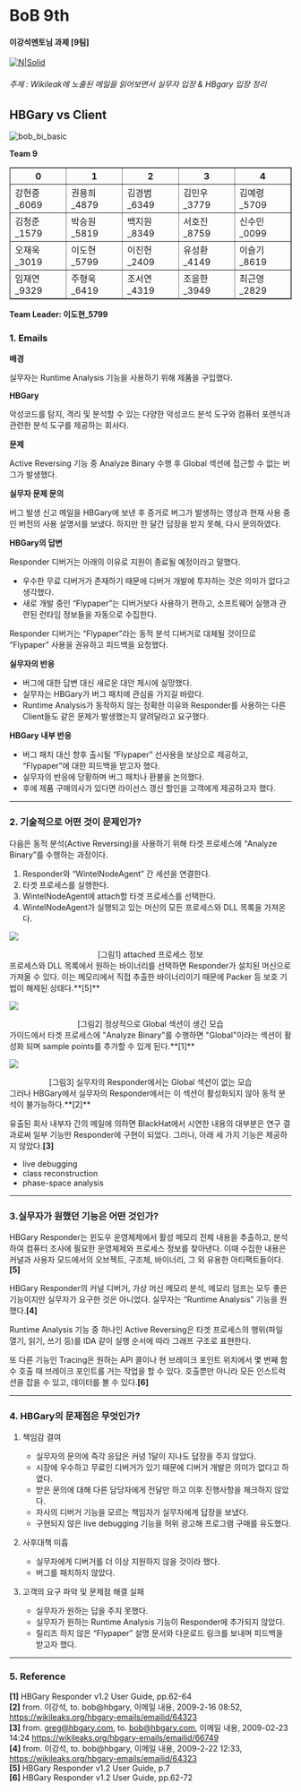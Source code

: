 # BoB 9th
#### 이강석멘토님 과제 [9팀]

[![N|Solid](https://www.kitribob.kr/static/front/images/about/bob-logo.png)](https://www.kitribob.kr/)

###### 주제 : Wikileak에 노출된 메일을 읽어보면서 실무자 입장 & HBgary 입장 정리

## HBGary vs Client

![bob_bi_basic](https://user-images.githubusercontent.com/46625602/87209264-39a0ed00-c34c-11ea-968f-ea43468bf03b.jpg)

**Team 9**

 <table border="1" width=”380" align="center">
    <tr>
	<th>0</th>
	<th>1</th>
	<th>2</th>
	<th>3</th>
<th>4</th>
    </tr>
    <tr>
	    <td>강현중_6069</td>
	    <td>권용희_4879</td> 
	    <td>김경범_6349</td>
	    <td>김민우_3779</td>
    <td>김예령_5709</td>
	</tr>
	<tr>
	    <td>김청준_1579</td>
	    <td>박승원_5819</td>
	    <td>백지원_8349</td>
	    <td>서호진_8759</td>
	    <td>신수민_0099</td>
	</tr>
	<tr>
	    <td>오재욱_3019</td>
	    <td>이도현_5799</td>
	    <td>이진헌_2409</td>
	    <td>유성환_4149</td>
 	    <td>이슬기_8619</td>
	</tr>
	<tr>
	    <td>임재연_9329</td>
	    <td>주형욱_6419</td>
	    <td>조서연_4319</td>
	    <td>조을한_3949</td>
 	    <td>최근영_2829</td>
	</tr>
 </table>

**Team Leader: 이도현_5799**



### 1. Emails

**배경**

 실무자는 Runtime Analysis 기능을 사용하기 위해 제품을 구입했다.

**HBGary**

악성코드를 탐지, 격리 및 분석할 수 있는 다양한 악성코드 분석 도구와 컴퓨터 포렌식과 관련한 분석 도구를 제공하는 회사다.

**문제** 

Active Reversing 기능 중 Analyze Binary 수행 후 Global 섹션에 접근할 수 없는 버그가 발생했다.

**실무자 문제 문의**

버그 발생 신고 메일을 HBGary에 보낸 후 증거로 버그가 발생하는 영상과 현재 사용 중인 버전의 사용 설명서를 보냈다. 하지만 한 달간 답장을 받지 못해, 다시 문의하였다. 

**HBGary의 답변**

Responder 디버거는 아래의 이유로 지원이 종료될 예정이라고 말했다.

- 우수한 무료 디버거가 존재하기 때문에 디버거 개발에 투자하는 것은 의미가 없다고 생각했다.
- 새로 개발 중인 “Flypaper”는 디버거보다 사용하기 편하고, 소프트웨어 실행과 관련된 런타임 정보들을 자동으로 수집한다.

Responder 디버거는 “Flypaper”라는 동적 분석 디버거로 대체될 것이므로 “Flypaper” 사용을 권유하고 피드백을 요청했다.

**실무자의 반응**

- 버그에 대한 답변 대신 새로운 대안 제시에 실망했다.
- 실무자는 HBGary가 버그 패치에 관심을 가지길 바랐다.
- Runtime Analysis가 동작하지 않는 정확한 이유와 Responder를 사용하는 다른 Client들도 같은 문제가 발생했는지 알려달라고 요구했다.

**HBGary 내부 반응**

- 버그 패치 대신 향후 출시될 “Flypaper” 선사용을 보상으로 제공하고, “Flypaper”에 대한 피드백을 받고자 했다.
- 실무자의 반응에 당황하며 버그 패치나 환불을 논의했다.
- 후에 제품 구매의사가 있다면 라이선스 갱신 할인을 고객에게 제공하고자 했다.  

---

### 2. 기술적으로 어떤 것이 문제인가?

다음은 동적 분석(Active Reversing)을 사용하기 위해 타겟 프로세스에 “Analyze Binary”를 수행하는 과정이다.

1. Responder와 “WintelNodeAgent” 간 세션을 연결한다.
2. 타겟 프로세스를 실행한다.
3. WintelNodeAgent에 attach할 타겟 프로세스를 선택한다.
4. WintelNodeAgent가 실행되고 있는 머신의 모든 프로세스와 DLL 목록을 가져온다. 

![](https://lh3.googleusercontent.com/GNDMsrpPytfdIIoiY1VYZmsC0b7ryIKKVXTwnGfbmlrsjrV5wFehu06NNOmL7dDw-ytuLZaIK9g90njJLmmMuq036J7CktxuySVPlaCqvMYwv-zRIYdNBBFYm4fr4DZnyDwv1bM_)

<center>[그림1] attached 프로세스 정보</center>
프로세스와 DLL 목록에서 원하는 바이너리를 선택하면 Responder가 설치된 머신으로 가져올 수 있다. 이는 메모리에서 직접 추출한 바이너리이기 때문에 Packer 등 보호 기법이 해제된 상태다.**[5]**

![](https://lh5.googleusercontent.com/_cO0ZorhKhand2sSZVMg4_IYgRIKlKoKrCm5cQPspWvL6zK-ejn0gX3_R0xAlNPUd1OA5HNCo3cyhOp0SJpn-1sWKPgqD_wyXB4ahx40wODhALM-_o400POGUYkCZXF_6rK9X8co)

<center>[그림2] 정상적으로 Global 섹션이 생긴 모습</center>
가이드에서 타겟 프로세스에 "Analyze Binary"를 수행하면 "Global"이라는 섹션이 활성화 되며  sample points를 추가할 수 있게 된다.**[1]**

![](https://lh5.googleusercontent.com/lXp4vkl0Gp9HUKKIfzbA99xTeQbP8u-RhUxiXc2npLAyjjCLP8ob_6Kt1zIrYyn-5LbAKpTIUeK5agQSNhvKlcLOsWMpD0gC1fo_pFjFe1190GSeFInfDuF2PDcbf0llDcKcPrqQ)

<center>[그림3] 실무자의 Responder에서는 Global 섹션이 없는 모습</center>
그러나 HBGary에서 실무자의 Responder에서는 이 섹션이 활성화되지 않아 동적 분석이 불가능하다.**[2]**

유출된 회사 내부자 간의 메일에 의하면 BlackHat에서 시연한 내용의 대부분은 연구 결과로써 일부 기능만 Responder에 구현이 되었다. 그러나, 아래 세 가지 기능은 제공하지 않았다.**[3]**
- live debugging
- class reconstruction
- phase-space analysis 

---

### 3.실무자가 원했던 기능은 어떤 것인가?

HBGary Responder는 윈도우 운영체제에서 활성 메모리 전체 내용을 추출하고, 분석하여 컴퓨터 조사에 필요한 운영체제와 프로세스 정보를 찾아낸다. 이때 수집한 내용은 커널과 사용자 모드에서의 오브젝트, 구조체, 바이너리, 그 외 유용한 아티팩트들이다.**[5]**

HBGary Responder의 커널 디버거, 가상 머신 메모리 분석, 메모리 덤프는 모두 좋은 기능이지만 실무자가 요구한 것은 아니었다. 실무자는 “Runtime Analysis” 기능을 원했다.**[4]**

Runtime Analysis 기능 중 하나인 Active Reversing은 타겟 프로세스의 행위(파일 열기, 읽기, 쓰기 등)를 IDA 같이 실행 순서에 따라 그래프 구조로 표현한다. 

또 다른 기능인 Tracing은 원하는 API 콜이나 현 브레이크 포인트 위치에서 몇 번째 함수 호출 때 브레이크 포인트를 거는 작업을 할 수 있다. 호출뿐만 아니라 모든 인스트럭션을 잡을 수 있고, 데이터를 볼 수 있다.**[6]**

---

### 4. HBGary의 문제점은 무엇인가?

1. 책임감 결여 
	- 실무자의 문의에 즉각 응답은 커녕 1달이 지나도 답장을 주지 않았다.
	- 시장에 우수하고 무료인 디버거가 있기 때문에 디버거 개발은 의미가 없다고 하였다.
	- 받은 문의에 대해 다른 담당자에게 전달만 하고 이후 진행사항을 체크하지 않았다.
	- 자사의 디버거 기능을 모르는 책임자가 실무자에게 답장을 보냈다.
	- 구현되지 않은 live debugging 기능을 허위 광고해 프로그램 구매를 유도했다.

2. 사후대책 미흡
	- 실무자에게 디버거를 더 이상 지원하지 않을 것이라 했다.
	- 버그를 패치하지 않았다.

3. 고객의 요구 파악 및 문제점 해결 실패
	 - 실무자가 원하는 답을 주지 못했다. 
	 - 실무자가 원하는 Runtime Analysis 기능이 Responder에 추가되지 않았다. 
	 - 릴리즈 하지 않은 “Flypaper” 설명 문서와 다운로드 링크를 보내며 피드백을 받고자 했다.
	

---

### 5. Reference

**[1]** HBGary Responder v1.2 User Guide, pp.62-64 <br/>
**[2]** from. 이강석, to. bob@hbgary, 이메일 내용, 2009-2-16 08:52, https://wikileaks.org/hbgary-emails/emailid/64323<br/>
**[3]** from. greg@hbgary.com, to. bob@hbgary.com, 이메일 내용, 2009-02-23 14:24
https://wikileaks.org/hbgary-emails/emailid/66749<br/>
**[4]** from. 이강석, to. bob@hbgary, 이메일 내용, 2009-2-22 12:33, https://wikileaks.org/hbgary-emails/emailid/64323<br/>
**[5]** HBGary Responder v1.2 User Guide, p.7<br/>
**[6]** HBGary Responder v1.2 User Guide, pp.62-72<br/>
